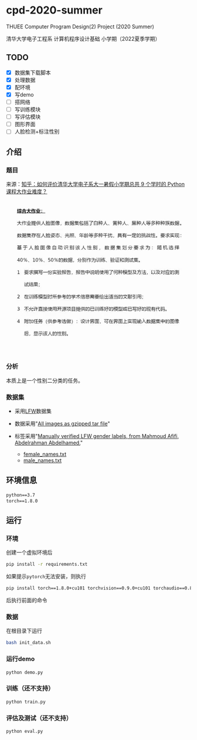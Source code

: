 # cpd-2020-summer
THUEE Computer Program Design(2) Project (2020 Summer)

清华大学电子工程系 计算机程序设计基础 小学期（2022夏季学期）

## TODO
- [x] 数据集下载脚本
- [x] 处理数据
- [x] 配环境
- [x] 写demo
- [ ] 搭网络
- [ ] 写训练模块
- [ ] 写评估模块
- [ ] 图形界面
- [ ] 人脸检测+标注性别

## 介绍

### 题目

来源：[知乎：如何评价清华大学电子系大一暑假小学期总共 9 个学时的 Python 课程大作业难度？](https://www.zhihu.com/question/471999381)

<img src="./readmeimg/project_demand.jpg" alt="project_demand"  />

### 分析

本质上是一个性别二分类的任务。

### 数据集

- 采用[LFW](http://vis-www.cs.umass.edu/lfw/#download)数据集

- 数据采用"[All images as gzipped tar file](http://vis-www.cs.umass.edu/lfw/lfw.tgz)"

- 标签采用"[Manually verified LFW gender labels, from Mahmoud Afifi, Abdelrahman Abdelhamed.](https://www.dropbox.com/sh/l3ezp9qyy5hid80/AAAjK6HdDScd_1rXASlsmELla?dl=0)"

    - [female_names.txt](https://www.dropbox.com/sh/l3ezp9qyy5hid80/AAA__sZZKZIpic6NeYqUyEc3a/female_names.txt)
    - [male_names.txt](https://www.dropbox.com/sh/l3ezp9qyy5hid80/AAAjK6HdDScd_1rXASlsmELla?dl=0&preview=female_names.txt)


## 环境信息

```
python==3.7
torch==1.8.0
```

## 运行

### 环境

创建一个虚拟环境后

```bash
pip install -r requirements.txt
```

如果提示`pytorch`无法安装，则执行

```bash
pip install torch==1.8.0+cu101 torchvision==0.9.0+cu101 torchaudio==0.8.0  -f https://download.pytorch.org/whl/torch_stable.html
```

后执行前面的命令

### 数据

在根目录下运行

```bash
bash init_data.sh
```

### 运行demo

```bash
python demo.py
```

### 训练（还不支持）

```bash
python train.py
```

### 评估及测试（还不支持）

```bash
python eval.py
```